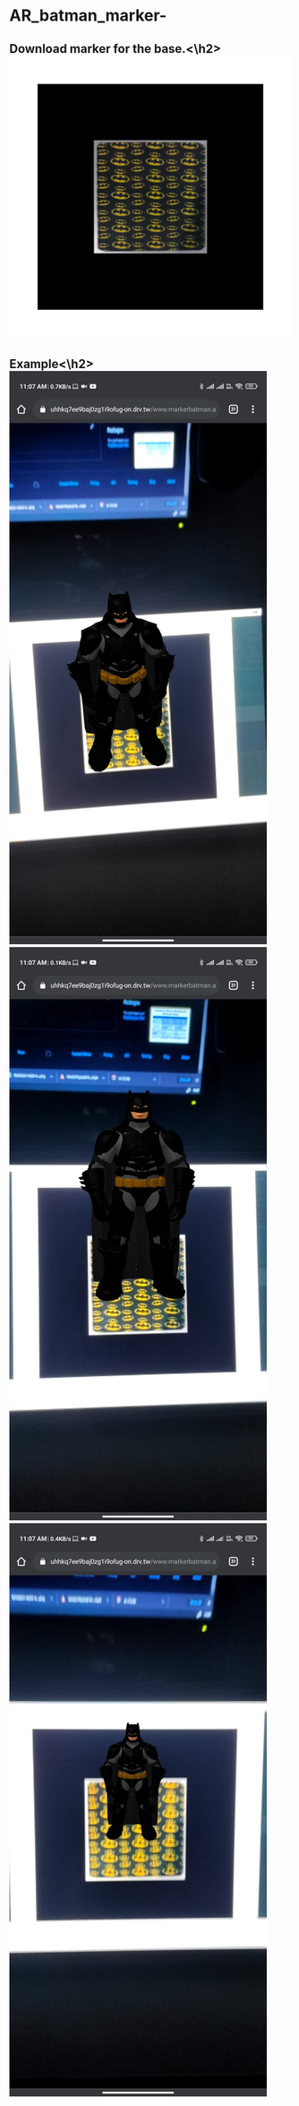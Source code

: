 # AR_batman_marker-
<h2>Download marker for the base.<\h2>
<img src="Batman _marker.png">

<h2>Example<\h2>
<img src="eg1.jpeg">
<img src="eg2.jpeg">
<img src="eg3.jpeg">

